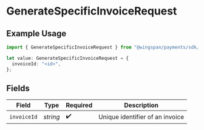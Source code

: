 # GenerateSpecificInvoiceRequest

## Example Usage

```typescript
import { GenerateSpecificInvoiceRequest } from "@wingspan/payments/sdk/models/operations";

let value: GenerateSpecificInvoiceRequest = {
  invoiceId: "<id>",
};
```

## Fields

| Field                           | Type                            | Required                        | Description                     |
| ------------------------------- | ------------------------------- | ------------------------------- | ------------------------------- |
| `invoiceId`                     | *string*                        | :heavy_check_mark:              | Unique identifier of an invoice |